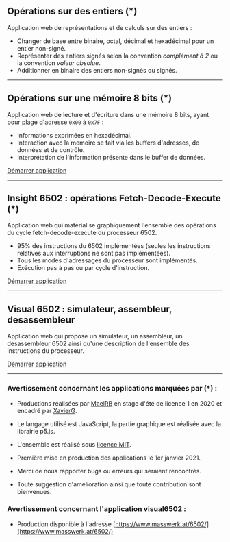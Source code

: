 ## Opérations sur des entiers (*)

Application web de représentations et de calculs sur des entiers :

- Changer de base entre binaire, octal, décimal et hexadécimal pour un entier non-signé. 
- Représenter des entiers signés selon la convention _complément à 2_ ou la convention _valeur absolue_. 
- Additionner en binaire des entiers non-signés ou signés.

***

## Opérations sur une mémoire 8 bits (*)

Application web de lecture et d'écriture dans une mémoire 8 bits, ayant pour plage d'adresse `0x00` à `0x7F` :

- Informations exprimées en hexadécimal.
- Interaction avec la memoire se fait via les buffers d'adresses, de données et de contrôle.
- Interprétation de l'information présente dans le buffer de données.

[Démarrer application](https://xgandibleux.github.io/FctOrdinateurs/Memoire/index.html)

***

## Insight 6502 : opérations Fetch-Decode-Execute (*)

Application web qui matérialise graphiquement l'ensemble des opérations du cycle fetch-decode-execute du processeur 6502.

- 95% des instructions du 6502 implémentées (seules les instructions relatives aux interruptions ne sont pas implémentées).
- Tous les modes d'adressages du processeur sont implémentés.
- Exécution pas à pas ou par cycle d'instruction.

[Démarrer application](https://xgandibleux.github.io/FctOrdinateurs/FDE/index.html)

***

## Visual 6502 : simulateur, assembleur, desassembleur

Application web qui propose un simulateur, un assembleur, un desassembleur 6502 ainsi qu'une description de l'ensemble des instructions du processeur.

[Démarrer application](https://www.masswerk.at/6502/)

***

### Avertissement concernant les applications marquées par (*) : 

- Productions réalisées par [MaelRB](https://github.com/MaelRB) en stage d'été de licence 1 en 2020 et encadré par [XavierG](https://github.com/xgandibleux). 
- Le langage utilisé est JavaScript, la partie graphique est réalisée avec la librairie p5.js.
- L'ensemble est réalisé sous [licence MIT](https://en.wikipedia.org/wiki/MIT_License).

- Première mise en production des applications le 1er janvier 2021. 
- Merci de nous rapporter bugs ou erreurs qui seraient rencontrés. 
- Toute suggestion d'amélioration ainsi que toute contribution sont bienvenues.

### Avertissement concernant l'application visual6502 :

- Production disponible à l'adresse [https://www.masswerk.at/6502/](https://www.masswerk.at/6502/)
